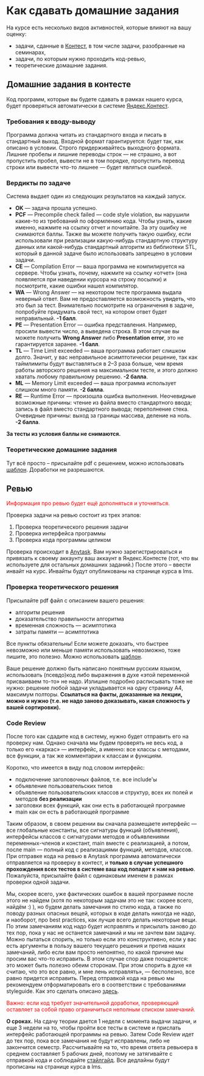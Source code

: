 # Как сдавать домашние задания

На курсе есть несколько видов активностей, которые влияют на вашу оценку:
* задачи, сданные в [Контест](https://contest.yandex.ru), в том числе задачи, разобранные на семинарах,
* задачи, по которым нужно проходить код-ревью,
* теоретические домашние задания.

## Домашние задания в контесте
Код программ, которые вы будете сдавать в рамках нашего курса, будет проверяться автоматически в системе [Яндекс.Контест](https://contest.yandex.ru).

### Требования к вводу-выводу 
Программа должна читать из стандартного входа и писать в стандартный выход. Входной формат гарантируется: будет так, как описано в условии. Строго придерживайтесь выходного формата. Лишние пробелы и лишние переводы строк &mdash; не страшно, а вот пропустить пробел, вывести не в том порядке, пропустить перевод строки или вывести что-то лишнее &mdash; будет являться ошибкой.

### Вердикты по задаче

Система выдает один из следующих результатов на каждый запуск.

* **OK** &mdash; задача прошла успешно.
* **PCF** &mdash; Precompile check failed &mdash; code style violation, вы нарушили какие-то из требований по оформлению кода. Чтобы узнать, какие именно, нажмите на ссылку отчет и почитайте. За эту ошибку не снимаются баллы. Также вы можете получить такую ошибку, если использовали при реализации какую-нибудь стандартную структуру данных или какой-нибудь стандартный алгоритм из библиотеки STL, который в данной задаче было использовать запрещено в условии задачи.
* **CE** &mdash; Compilation Error &mdash; ваша программа не компилируется на сервере. Чтобы узнать, почему, нажмите на ссылку «отчет» (она появляется при наведении курсора на строку посылки) и посмотрите, какие ошибки нашел компилятор.
* **WA** &mdash; Wrong Answer &mdash; на некотором тесте программа выдала неверный ответ. Вам не предоставляется возможность увидеть, что это был за тест. Внимательно посмотрите на ограничения в задаче, попробуйте придумать свой тест, на котором ответ будет неправильный. **-1 балл**.
* **PE** &mdash; Presentation Error &mdash; ошибка представления. Например, просили вывести число, а выведена строка. В этом случае вы можете получить **Wrong Answer** либо **Presentation error**, это не гарантируется заранее. **-1 балл**.
* **TL** &mdash; Time Limit exceeded &mdash; ваша программа работает слишком долго. Значит, у вас неправильное асимптотически решение, так как таймлимиты будут выставляться в 2&ndash;3 раза больше, чем время работы авторского решения на максимальном тесте, и этого должно хватать любому правильному решению. **-2 балла**.
* **ML** &mdash; Memory Limit exceeded &mdash; ваша программа использует слишком много памяти. **-2 балла**.
* **RE** &mdash; Runtime Error &mdash; произошла ошибка выполнения. Неочевидные возможные причины: чтение из файла вместо стандартного ввода; запись в файл вместо стандартного вывода; переполнение стека. Очевидные причины: выход за границы массива, деление на ноль. **-2 балла**.

**За тесты из условия баллы не снимаются.**


### Теоретические домашние задания
Тут всё просто – присылайте pdf с решением, можно использовать [шаблон](https://www.overleaf.com/read/rrdzfpprjmpt). Доработки не разрешаются.


## Ревью

<span style="color:red">Информация про ревью будет ещё дополняться и уточняться.</span>

Проверка задачи на ревью состоит из трех этапов:
1. Проверка теоретического решения задачи
2. Проверка интерфейса программы
3. Проверка кода программы целиком

Проверка происходит в [Anytask](https://anytask.org/). Вам нужно зарегистрироваться и привязать к своему аккаунту ваш аккаунт в Яндекс.Контесте (тот, что вы используете для остальных домашних заданий.) После этого – ввести инвайт на курс. Инвайты будут опубликованы на странице курса в lms.

### Проверка теоретического решения
Присылайте pdf файл с описанием вашего решения:
* алгоритм решения
* доказательство правильности алгоритма
* временная сложность &mdash; асимптотика
* затраты памяти &mdash; асимптотика

Все пункты обязательны!
Если можете доказать, что быстрее невозможно или меньше памяти использовать невозможно, тоже пишите, это полезно. Можно использовать [шаблон](https://www.overleaf.com/read/rrdzfpprjmpt).

Ваше решение должно быть написано понятным русским языком, использовать (псевдо)код либо выражения в духе «этой переменной присваиваем то-то» не надо. Излишне подробно расписывать тоже не нужно: решение любой задачи укладывается на одну страницу A4, максимум полторы. **Ссылаться на факты, доказанные на лекции, можно и нужно (т.е. не надо заново доказывать, какая сложность у вашей сортировки).**

### Code Review

После того как сдадите код в систему, нужно будет отправить его на проверку нам.
Однако сначала мы будем проверять не весь код, а только его «каркас» &mdash; интерфейс, а именно: все классы с методами, все функции, а так же комментарии к классам и функциям. 

Коротко, что имеется в виду под словом интерфейс:
* подключение заголовочных файлов, т.е. все include'ы
* объявление пользовательских типов
* объявление пользовательских классов и структур, всех их полей и методов **без реализации**
* заголовки всех функций, как они есть в работающей программе
* main как он есть в работающей программе

Таким образом, в своем решении вы сначала размещаете интерфейс &mdash; все глобальные константы, все сигнатуры функций (объявления), интерфейсы классов с сигнатурами методов и объявлениями переменных-членов и констант, main вместе с реализацией, а потом, после main &mdash; полный код с реализациями функций, методов, классов.
При отправке кода на ревью в Anytask программа автоматически отправляется на проверку в контест, и **только в случае успешного прохождения всех тестов в системе ваш код попадет к нам на ревью**. Пожалуйста, присылайте файл с одинаковым именем в рамках проверки одной задачи.

Мы, скорее всего, уже фактических ошибок в вашей программе после этого не найдем (хотя по некоторым задачам это не так: скорее всего, найдём :) ), но будем делать замечания по стилю кода, а также по поводу разных опасных вещей, которых в коде делать никогда не надо, и наоборот, про best practices, как лучше всего делать некоторые вещи. По этим замечаниям код надо будет исправлять и присылать заново до тех пор, пока у нас не останется замечаний и мы не зачтем вам задачу. Можно пытаться спорить, но только если это конструктивно, если у вас есть аргументы в пользу вашего текущего решения и против наших замечаний, либо если вам просто непонятно, по какой причине мы просим вас что-то исправить. В этом случае спор даже поощряется: это может быть полезно обеим сторонам.  При этом спорить в духе «я считаю, что это все равно, и мне лень исправлять», &mdash; бесполезно, все равно придется исправить.
Перед отправкой кода на ревью мы рекомендуем отформатировать его в соответствии с требованиями styleguide. Как это сделать описано [здесь](./environment.md).

<span style="color:red">Важно: если код требует значительной доработки, проверяющий оставляет за собой право ограничиться неполным списком замечаний.</span>

**О сроках.** На сдачу теории дается 1 неделя с момента выдачи задачи, и еще 3 недели на то, чтобы пройти все тесты в системе и прислать интерфейс работающей программы на ревью. Затем Code Review идет до тех пор, пока все замечания не будут исправлены, либо не закончится семестр. Рассчитывайте на то, что время ответа ревьюера в среднем составляет 5 рабочих дней, поэтому не затягивайте с отправкой кода и соблюдайте [стайлгайд](./styleguide.md).
Все дедлайны будут прописаны на странице курса в lms.